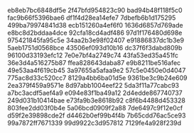 eb8eb7bc6848df5e
2f47bfd954823c90
bad94b48f118f5c0
fac9b66f5396bae6
df1f4d28ea14efe7
7dbefb6b1d175295
499ba79974841d38
ecb151260a4ef6f0
1636d6857d769ade
e8bc8d2bddaa4dce
92cfa18cd4adf486
97d1f176480d698e
975421845fa95c5e
34aa2b3e98f02407
e91886837dc1b3e9
5aeb1751d0568bce
43506ef093d10b16
dc37f6f3dabd809b
96100d33193efc12
7e0e7bf4a2749c74
43fa53ed35a451fc
36e3d4a516275b87
ffea828643daba87
e9b8211be516afec
49e53aa4f619cb45
3a97655a5afaa9e2
57c5e0450e0d4047
775ac8d33c520cc7
8129a4bb6ba01d5e
9361be3c9b24e609
2ea379f459a9571e
8d97abb1004eef22
5da3f11a77cabc93
a7bc3acdf5aef4a9
e094e83f1ba49a12
2d4edde867740737
249d031b10414bae
e73fa9b3e8618b92
c8f6b4488d453328
803fee2dd03f0b4e
5a06bcd0909f2a88
7de6497c9f12e0cf
d59f2e39898cde2f
d4462b0ef99b4f4b
7b65cdd76ac5ce93
99a7872ff7671339
99d9922c3d957812
7129fe4a928f239d
